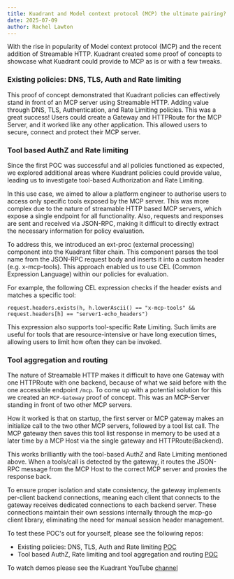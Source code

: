```yaml
---
title: Kuadrant and Model context protocol (MCP) the ultimate pairing?
date: 2025-07-09
author: Rachel Lawton
---
```

With the rise in popularity of Model context protocol (MCP) and the recent addition of Streamable HTTP. Kuadrant created some proof of concepts to showcase what Kuadrant could provide to MCP as is or with a few tweaks. 

### Existing policies: DNS, TLS, Auth and Rate limiting

This proof of concept demonstrated that Kuadrant policies can effectively stand in front of an MCP server using Streamable HTTP. Adding value through DNS, TLS, Authentication, and Rate Limiting policies. This was a great success! Users could create a Gateway and HTTPRoute for the MCP Server, and it worked like any other application. This allowed users to secure, connect and protect their MCP server.

### Tool based AuthZ and Rate limiting
Since the first POC was successful and all policies functioned as expected, we explored additional areas where Kuadrant policies could provide value, leading us to investigate tool-based Authorization and Rate Limiting.

In this use case, we aimed to allow a platform engineer to authorise users to access only specific tools exposed by the MCP server. This was more complex due to the nature of streamable HTTP based MCP servers, which expose a single endpoint for all functionality. Also, requests and responses are sent and received via JSON-RPC, making it difficult to directly extract the necessary information for policy evaluation.

To address this, we introduced an ext-proc (external processing) component into the Kuadrant filter chain. This component parses the tool name from the JSON-RPC request body and inserts it into a custom header (e.g. x-mcp-tools). This approach enabled us to use CEL (Common Expression Language) within our policies for evaluation.

For example, the following CEL expression checks if the header exists and matches a specific tool:

``` cel
request.headers.exists(h, h.lowerAscii() == "x-mcp-tools" && request.headers[h] == "server1-echo_headers")

```
This expression also supports tool-specific Rate Limiting. Such limits are useful for tools that are resource-intensive or have long execution times, allowing users to limit how often they can be invoked.

### Tool aggregation and routing
The nature of Streamable HTTP makes it difficult to have one Gateway with one HTTPRoute with one backend, because of what we said before with the one accessible endpoint `/mcp`. To come up with a potential solution for this we created an `MCP-Gateway` proof of concept. This was an MCP-Server standing in front of two other MCP servers. 

How it worked is that on startup, the first server or MCP gateway makes an initialize call to the two other MCP servers, followed by a tool list call. The MCP gateway then saves this tool list response in memory to be used at a later time by a MCP Host via the single gateway and HTTPRoute(Backend). 

This works brilliantly with the tool-based AuthZ and Rate Limiting mentioned above. When a tools/call is detected by the gateway, it routes the JSON-RPC message from the MCP Host to the correct MCP server and proxies the response back. 

To ensure proper isolation and state consistency, the gateway implements per-client backend connections, meaning each client that connects to the gateway receives dedicated connections to each backend server. These connections maintain their own sessions internally through the mcp-go client library, eliminating the need for manual session header management. 

To test these POC's out for yourself, please see the following repos:
* Existing policies: DNS, TLS, Auth and Rate limiting [POC](https://github.com/Kuadrant/kuadrant-mcp-poc)
* Tool based AuthZ, Rate limiting and tool aggregation and routing [POC](https://github.com/Kuadrant/Kuadrant-MCP-Walkthrough)

To watch demos please see the Kuadrant YouTube [channel](https://youtu.be/Dya_4lEVtQs)
